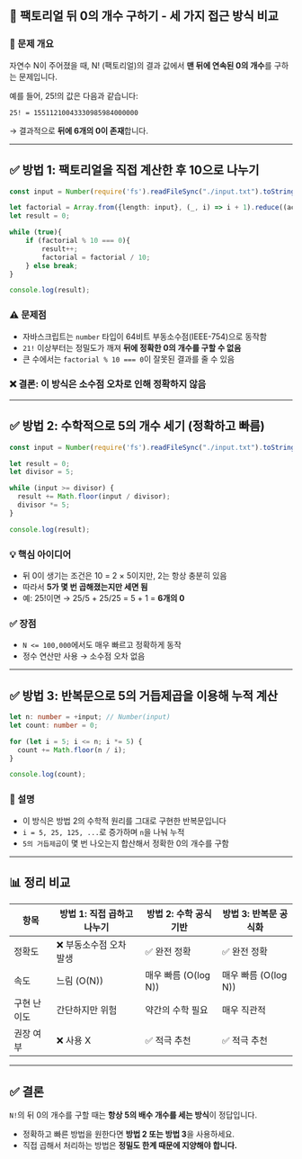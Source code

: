 ## 🎯 팩토리얼 뒤 0의 개수 구하기 - 세 가지 접근 방식 비교

### 🧩 문제 개요
자연수 N이 주어졌을 때, N! (팩토리얼)의 결과 값에서 **맨 뒤에 연속된 0의 개수**를 구하는 문제입니다.

예를 들어, 25!의 값은 다음과 같습니다:
```
25! = 15511210043330985984000000
```
→ 결과적으로 **뒤에 6개의 0이 존재**합니다.

---

## ✅ 방법 1: 팩토리얼을 직접 계산한 후 10으로 나누기

```ts
const input = Number(require('fs').readFileSync("./input.txt").toString().replace(/\r/g, '').trim());

let factorial = Array.from({length: input}, (_, i) => i + 1).reduce((acc, cur) => acc * cur, 1);
let result = 0;

while (true){
    if (factorial % 10 === 0){
        result++;
        factorial = factorial / 10;
    } else break;
}

console.log(result);
```

### ⚠️ 문제점
- 자바스크립트는 `number` 타입이 64비트 부동소수점(IEEE-754)으로 동작함
- `21!` 이상부터는 정밀도가 깨져 **뒤에 정확한 0의 개수를 구할 수 없음**
- 큰 수에서는 `factorial % 10 === 0`이 잘못된 결과를 줄 수 있음

### ❌ 결론: 이 방식은 소수점 오차로 인해 정확하지 않음

---

## ✅ 방법 2: 수학적으로 5의 개수 세기 (정확하고 빠름)

```ts
const input = Number(require('fs').readFileSync("./input.txt").toString().trim());

let result = 0;
let divisor = 5;

while (input >= divisor) {
  result += Math.floor(input / divisor);
  divisor *= 5;
}

console.log(result);
```

### 💡 핵심 아이디어
- 뒤 0이 생기는 조건은 10 = 2 × 5이지만, 2는 항상 충분히 있음
- 따라서 **5가 몇 번 곱해졌는지만 세면 됨**
- 예: 25!이면 → 25/5 + 25/25 = 5 + 1 = **6개의 0**

### ✅ 장점
- `N <= 100,000`에서도 매우 빠르고 정확하게 동작
- 정수 연산만 사용 → 소수점 오차 없음

---

## ✅ 방법 3: 반복문으로 5의 거듭제곱을 이용해 누적 계산

```ts
let n: number = +input; // Number(input)
let count: number = 0;

for (let i = 5; i <= n; i *= 5) {
  count += Math.floor(n / i);
}

console.log(count);
```

### 📌 설명
- 이 방식은 방법 2의 수학적 원리를 그대로 구현한 반복문입니다
- `i = 5, 25, 125, ...`로 증가하며 `n`을 나눠 누적
- `5의 거듭제곱`이 몇 번 나오는지 합산해서 정확한 0의 개수를 구함

---

## 📊 정리 비교

| 항목 | 방법 1: 직접 곱하고 나누기 | 방법 2: 수학 공식 기반 | 방법 3: 반복문 공식화 |
|------|------------------------------|--------------------------|------------------------|
| 정확도 | ❌ 부동소수점 오차 발생 | ✅ 완전 정확 | ✅ 완전 정확 |
| 속도 | 느림 (O(N)) | 매우 빠름 (O(log N)) | 매우 빠름 (O(log N)) |
| 구현 난이도 | 간단하지만 위험 | 약간의 수학 필요 | 매우 직관적 |
| 권장 여부 | ❌ 사용 X | ✅ 적극 추천 | ✅ 적극 추천 |

---

## ✅ 결론
`N!`의 뒤 0의 개수를 구할 때는 **항상 5의 배수 개수를 세는 방식**이 정답입니다. 
- 정확하고 빠른 방법을 원한다면 **방법 2 또는 방법 3**을 사용하세요.
- 직접 곱해서 처리하는 방법은 **정밀도 한계 때문에 지양해야 합니다.**
